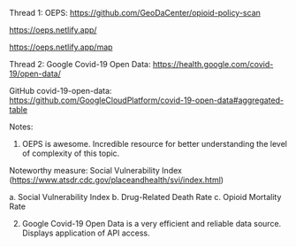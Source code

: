 Thread 1: OEPS:
https://github.com/GeoDaCenter/opioid-policy-scan

https://oeps.netlify.app/

https://oeps.netlify.app/map

Thread 2: Google Covid-19 Open Data:
https://health.google.com/covid-19/open-data/

GitHub covid-19-open-data:
https://github.com/GoogleCloudPlatform/covid-19-open-data#aggregated-table

Notes: 
1.  OEPS is awesome. Incredible resource for better understanding the level of complexity of this topic.

Noteworthy measure: Social Vulnerability Index
(https://www.atsdr.cdc.gov/placeandhealth/svi/index.html)

a. Social Vulnerability Index
b. Drug-Related Death Rate
c. Opioid Mortality Rate

2.  Google Covid-19 Open Data is a very efficient and reliable data source. Displays application of API access. 
